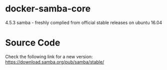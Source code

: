 # docker-samba-core
4.5.3 samba - freshly complied from official stable releases on ubuntu 16.04

# Source Code
Check the following link for a new version: https://download.samba.org/pub/samba/stable/
